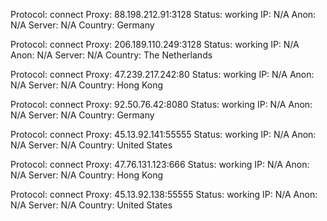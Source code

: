Protocol: connect
Proxy: 88.198.212.91:3128
Status: working
IP: N/A
Anon: N/A
Server: N/A
Country: Germany

Protocol: connect
Proxy: 206.189.110.249:3128
Status: working
IP: N/A
Anon: N/A
Server: N/A
Country: The Netherlands

Protocol: connect
Proxy: 47.239.217.242:80
Status: working
IP: N/A
Anon: N/A
Server: N/A
Country: Hong Kong

Protocol: connect
Proxy: 92.50.76.42:8080
Status: working
IP: N/A
Anon: N/A
Server: N/A
Country: Germany

Protocol: connect
Proxy: 45.13.92.141:55555
Status: working
IP: N/A
Anon: N/A
Server: N/A
Country: United States

Protocol: connect
Proxy: 47.76.131.123:666
Status: working
IP: N/A
Anon: N/A
Server: N/A
Country: Hong Kong

Protocol: connect
Proxy: 45.13.92.138:55555
Status: working
IP: N/A
Anon: N/A
Server: N/A
Country: United States

